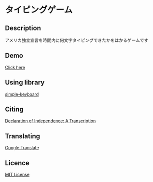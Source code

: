 タイピングゲーム
====

## Description

アメリカ独立宣言を時間内に何文字タイピングできたかをはかるゲームです

## Demo

[Click here](https://kaneyhonest.github.io/typing/)

## Using library

[simple-keyboard](https://github.com/hodgef/simple-keyboard)

## Citing

[Declaration of Independence: A Transcription](https://www.archives.gov/founding-docs/declaration-transcript)

## Translating

[Google Translate](https://translate.google.co.jp/?hl=ja)

## Licence

[MIT License](https://opensource.org/licenses/mit-license.php)

